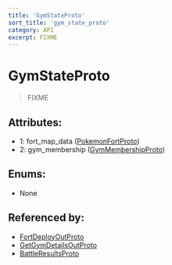 ```yaml
---
title: 'GymStateProto'
sort_title: 'gym_state_proto'
category: API
excerpt: FIXME
---
```


# GymStateProto

> FIXME

## Attributes:

- 1: fort_map_data ([PokemonFortProto](../PokemonFortProto/))
- 2: gym_membership ([GymMembershipProto](../GymMembershipProto/)) 

## Enums:

- None

## Referenced by:

- [FortDeployOutProto](../FortDeployOutProto/)
- [GetGymDetailsOutProto](../GetGymDetailsOutProto/)
- [BattleResultsProto](../BattleResultsProto/)
